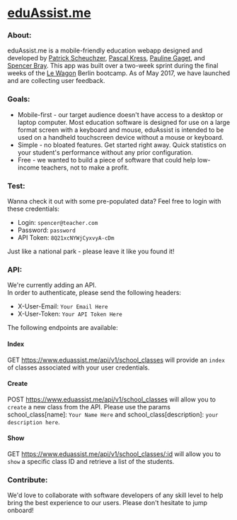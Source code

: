 # [eduAssist.me](https://www.eduassist.me)

### About:
eduAssist.me is a mobile-friendly education webapp designed and developed by [Patrick Scheuchzer](https://github.com/patrick-scheuchzer), [Pascal Kress](https://github.com/wabi69sabi), [Pauline Gaget](https://github.com/lupiane), and [Spencer Bray](https://github.com/letired).  This app was built over a two-week sprint during the final weeks of the [Le Wagon](https://lewagon.com) Berlin bootcamp. As of May 2017, we have launched and are collecting user feedback.

### Goals:
* Mobile-first - our target audience doesn't have access to a desktop or laptop computer.  Most education software is designed for use on a large format screen with a keyboard and mouse, eduAssist is intended to be used on a handheld touchscreen device without a mouse or keyboard.
* Simple - no bloated features. Get started right away. Quick statistics on your student's performance without any prior configuration.
* Free - we wanted to build a piece of software that could help low-income teachers, not to make a profit.

### Test:
Wanna check it out with some pre-populated data? Feel free to login with these credentials:

* Login: `spencer@teacher.com`
* Password: `password`
* API Token: `8Q21xcNYWjCyxvyA-cDm`

Just like a national park - please leave it like you found it!

### API:
We're currently adding an API.  
In order to authenticate, please send the following headers:

* X-User-Email: `Your Email Here`
* X-User-Token: `Your API Token Here`

The following endpoints are available:
#### Index
GET https://www.eduassist.me/api/v1/school_classes will provide an `index` of classes associated with your user credentials.
#### Create
POST https://www.eduassist.me/api/v1/school_classes will allow you to `create` a new class from the API. Please use the params school_class[name]: `Your Name Here` and school_class[description]: `your description here`.
#### Show
GET https://www.eduassist.me/api/v1/school_classes/:id will allow you to `show` a specific class ID and retrieve a list of the students.

### Contribute:
We'd love to collaborate with software developers of any skill level to help bring the best experience to our users.  Please don't hesitate to jump onboard!
